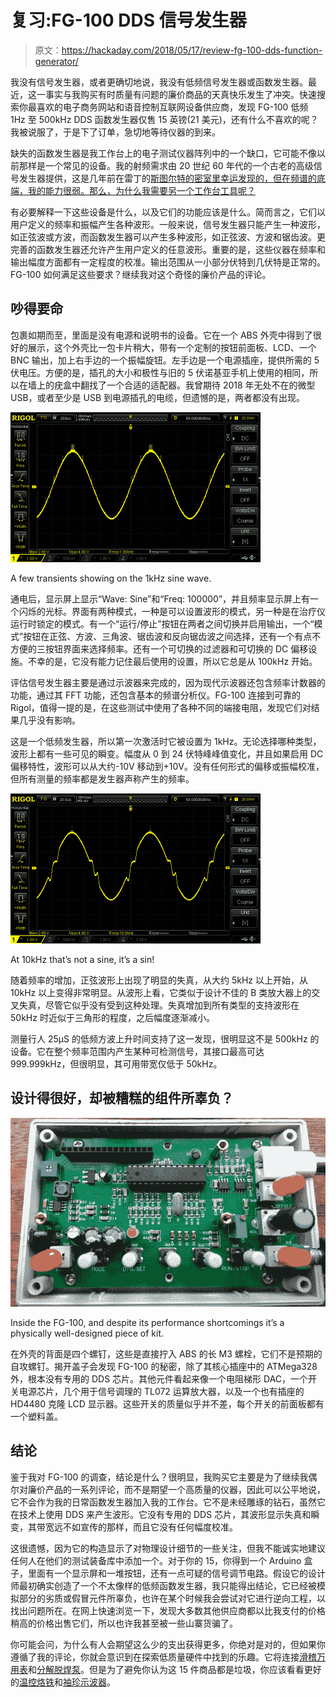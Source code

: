 # 复习:FG-100 DDS 信号发生器

> 原文：<https://hackaday.com/2018/05/17/review-fg-100-dds-function-generator/>

我没有信号发生器，或者更确切地说，我没有低频信号发生器或函数发生器。最近，这一事实与我购买有时质量有问题的廉价商品的天真快乐发生了冲突。快速搜索你最喜欢的电子商务网站和语音控制互联网设备供应商，发现 FG-100 低频 1Hz 至 500kHz DDS 函数发生器仅售 15 英镑(21 美元)，还有什么不喜欢的呢？我被说服了，于是下了订单，急切地等待仪器的到来。

缺失的函数发生器是我工作台上的电子测试仪器阵列中的一个缺口，它可能不像以前那样是一个常见的设备。我的射频需求由 20 世纪 60 年代的一个古老的高级信号发生器提供，这是几年前在雷丁的[斯图尔特的密室里幸运发现的，但在频谱的底端，我的能力很弱。那么，为什么我需要另一个工作台工具呢？](http://www.stewart-of-reading.co.uk/)

有必要解释一下这些设备是什么，以及它们的功能应该是什么。简而言之，它们以用户定义的频率和振幅产生各种波形。一般来说，信号发生器只能产生一种波形，如正弦波或方波，而函数发生器可以产生多种波形，如正弦波、方波和锯齿波。更完善的函数发生器还允许产生用户定义的任意波形。重要的是，这些仪器在频率和输出幅度方面都有一定程度的校准。输出范围从一小部分伏特到几伏特是正常的。FG-100 如何满足这些要求？继续我对这个奇怪的廉价产品的评论。

## 吵得要命

包裹如期而至，里面是没有电源和说明书的设备。它在一个 ABS 外壳中得到了很好的展示，这个外壳比一包卡片稍大，带有一个定制的按钮前面板、LCD、一个 BNC 输出，加上右手边的一个振幅旋钮。左手边是一个电源插座，提供所需的 5 伏电压。方便的是，插孔的大小和极性与旧的 5 伏诺基亚手机上使用的相同，所以在墙上的疣盒中翻找了一个合适的适配器。我曾期待 2018 年无处不在的微型 USB，或者至少是 USB 到电源插孔的电缆，但遗憾的是，两者都没有出现。

[![A few transients showing on the 1kHz sine wave.](img/76fc1bca2f0a3cd357c161d73b509ba8.png)](https://hackaday.com/wp-content/uploads/2018/04/fg100-transients-1khz.png)

A few transients showing on the 1kHz sine wave.

通电后，显示屏上显示“Wave: Sine”和“Freq: 100000”，并且频率显示屏上有一个闪烁的光标。界面有两种模式，一种是可以设置波形的模式，另一种是在治疗仪运行时锁定的模式。有一个“运行/停止”按钮在两者之间切换并启用输出，一个“模式”按钮在正弦、方波、三角波、锯齿波和反向锯齿波之间选择，还有一个有点不方便的三按钮界面来选择频率。还有一个可切换的过滤器和可切换的 DC 偏移设施。不幸的是，它没有能力记住最后使用的设置，所以它总是从 100kHz 开始。

评估信号发生器主要是通过示波器来完成的，因为现代示波器还包含频率计数器的功能，通过其 FFT 功能，还包含基本的频谱分析仪。FG-100 连接到可靠的 Rigol，值得一提的是，在这些测试中使用了各种不同的端接电阻，发现它们对结果几乎没有影响。

这是一个低频发生器，所以第一次激活时它被设置为 1kHz。无论选择哪种类型，波形上都有一些可见的瞬变。幅度从 0 到 24 伏特峰峰值变化，并且如果启用 DC 偏移特性，波形可以从大约-10V 移动到+10V。没有任何形式的偏移或振幅校准，但所有测量的频率都是发生器声称产生的频率。

[![At 10kHz that's not a sine, it's a sin!](img/0dff458dac16fe1976d002a1ef79cda0.png)](https://hackaday.com/wp-content/uploads/2018/04/fg100-crossover-distortion.png)

At 10kHz that’s not a sine, it’s a sin!

随着频率的增加，正弦波形上出现了明显的失真，从大约 5kHz 以上开始，从 10kHz 以上变得非常明显。从波形上看，它类似于设计不佳的 B 类放大器上的交叉失真，尽管它似乎没有受到这种处理。失真增加到所有类型的支持波形在 50kHz 时近似于三角形的程度，之后幅度逐渐减小。

测量行人 25μS 的低频方波上升时间支持了这一发现，很明显这不是 500kHz 的设备。它在整个频率范围内产生某种可检测信号，其接口最高可达 999.999kHz，但很明显，其可用带宽仅低于 50kHz。

## 设计得很好，却被糟糕的组件所辜负？

[![Inside the FG-100, and despite its performance shortcomings it's a physically well-designed piece of kit.](img/878dd4b241243b3894554b3ad3a0aa8c.png)](https://hackaday.com/wp-content/uploads/2018/04/fg-100-internal.jpg)

Inside the FG-100, and despite its performance shortcomings it’s a physically well-designed piece of kit.

在外壳的背面是四个螺钉，这些是直接拧入 ABS 的长 M3 螺栓，它们不是预期的自攻螺钉。揭开盖子会发现 FG-100 的秘密，除了其核心插座中的 ATMega328 外，根本没有专用的 DDS 芯片。其他元件看起来像一个电阻梯形 DAC，一个开关电源芯片，几个用于信号调理的 TL072 运算放大器，以及一个也有插座的 HD4480 克隆 LCD 显示器。这些开关的质量似乎并不差，每个开关的前面板都有一个塑料盖。

## 结论

鉴于我对 FG-100 的调查，结论是什么？很明显，我购买它主要是为了继续我偶尔对廉价产品的一系列评论，而不是期望一个高质量的仪器，因此可以公平地说，它不会作为我的日常函数发生器加入我的工作台。它不是未经雕琢的钻石，虽然它在技术上使用 DDS 来产生波形。它没有专用的 DDS 芯片，其波形显示失真和瞬变，其带宽远不如宣传的那样，而且它没有任何幅度校准。

这很遗憾，因为它的构造显示了对物理设计细节的一些关注，但我不能诚实地建议任何人在他们的测试装备库中添加一个。对于你的 15，你得到一个 Arduino 盒子，里面有一个显示屏和一堆按钮，还有一点可疑的信号调节电路。假设它的设计师最初确实创造了一个不太像样的低频函数发生器，我只能得出结论，它已经被模拟部分的劣质或假冒元件所辜负，也许在某个时候我会尝试对它进行逆向工程，以找出问题所在。在网上快速浏览一下，发现大多数其他供应商都以比我支付的价格稍高的价格出售它们，所以也许我甚至被一些山寨货骗了。

你可能会问，为什么有人会期望这么少的支出获得更多，你绝对是对的，但如果你遵循了我的评论，你就会意识到在探索低质量硬件中找到的乐趣。它将连接[滑稽万用表](https://hackaday.com/2017/11/28/the-worst-piece-of-test-equipment-youve-got-to-try-hacking/)和[分解脱焊泵](https://hackaday.com/2018/04/10/review-hbtool-hb-019-desoldering-iron/)。但是为了避免你认为这 15 件商品都是垃圾，你应该看看更好的[温控烙铁](https://hackaday.com/2018/02/09/review-cxg-e90w-temperature-controlled-soldering-iron/)和[袖珍示波器](https://hackaday.com/2017/11/09/review-jye-tech-dso150-oscilloscope-kit/)。